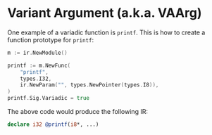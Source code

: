 # Variant Argument (a.k.a. VAArg)

One example of a variadic function is `printf`. This is how to create a function prototype for `printf`:

```go
m := ir.NewModule()

printf := m.NewFunc(
	"printf",
	types.I32,
	ir.NewParam("", types.NewPointer(types.I8)),
)
printf.Sig.Variadic = true
```

The above code would produce the following IR:

```llvm
declare i32 @printf(i8*, ...)
```
